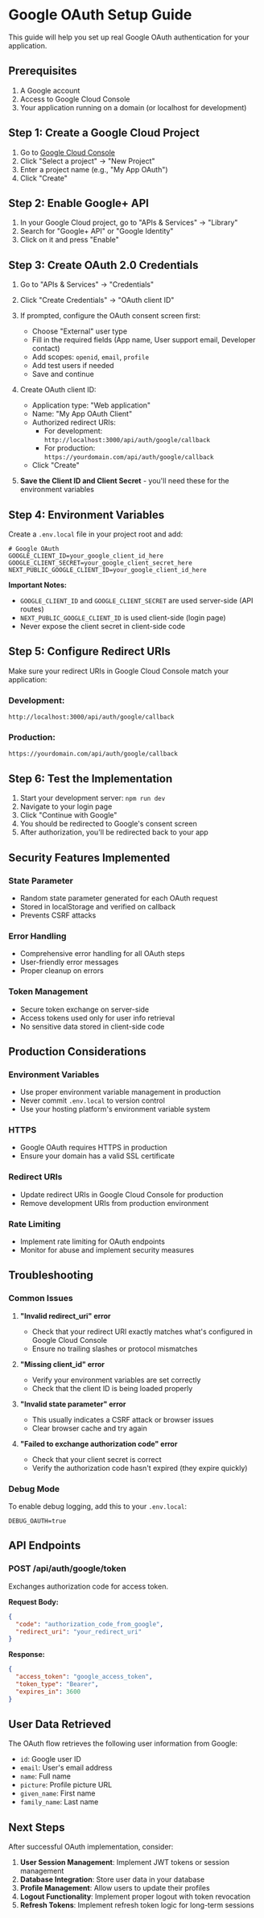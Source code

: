 # Google OAuth Setup Guide

This guide will help you set up real Google OAuth authentication for your application.

## Prerequisites

1. A Google account
2. Access to Google Cloud Console
3. Your application running on a domain (or localhost for development)

## Step 1: Create a Google Cloud Project

1. Go to [Google Cloud Console](https://console.cloud.google.com/)
2. Click "Select a project" → "New Project"
3. Enter a project name (e.g., "My App OAuth")
4. Click "Create"

## Step 2: Enable Google+ API

1. In your Google Cloud project, go to "APIs & Services" → "Library"
2. Search for "Google+ API" or "Google Identity"
3. Click on it and press "Enable"

## Step 3: Create OAuth 2.0 Credentials

1. Go to "APIs & Services" → "Credentials"
2. Click "Create Credentials" → "OAuth client ID"
3. If prompted, configure the OAuth consent screen first:
   - Choose "External" user type
   - Fill in the required fields (App name, User support email, Developer contact)
   - Add scopes: `openid`, `email`, `profile`
   - Add test users if needed
   - Save and continue

4. Create OAuth client ID:
   - Application type: "Web application"
   - Name: "My App OAuth Client"
   - Authorized redirect URIs:
     - For development: `http://localhost:3000/api/auth/google/callback`
     - For production: `https://yourdomain.com/api/auth/google/callback`
   - Click "Create"

5. **Save the Client ID and Client Secret** - you'll need these for the environment variables

## Step 4: Environment Variables

Create a `.env.local` file in your project root and add:

```env
# Google OAuth
GOOGLE_CLIENT_ID=your_google_client_id_here
GOOGLE_CLIENT_SECRET=your_google_client_secret_here
NEXT_PUBLIC_GOOGLE_CLIENT_ID=your_google_client_id_here
```

**Important Notes:**
- `GOOGLE_CLIENT_ID` and `GOOGLE_CLIENT_SECRET` are used server-side (API routes)
- `NEXT_PUBLIC_GOOGLE_CLIENT_ID` is used client-side (login page)
- Never expose the client secret in client-side code

## Step 5: Configure Redirect URIs

Make sure your redirect URIs in Google Cloud Console match your application:

### Development:
```
http://localhost:3000/api/auth/google/callback
```

### Production:
```
https://yourdomain.com/api/auth/google/callback
```

## Step 6: Test the Implementation

1. Start your development server: `npm run dev`
2. Navigate to your login page
3. Click "Continue with Google"
4. You should be redirected to Google's consent screen
5. After authorization, you'll be redirected back to your app

## Security Features Implemented

### State Parameter
- Random state parameter generated for each OAuth request
- Stored in localStorage and verified on callback
- Prevents CSRF attacks

### Error Handling
- Comprehensive error handling for all OAuth steps
- User-friendly error messages
- Proper cleanup on errors

### Token Management
- Secure token exchange on server-side
- Access tokens used only for user info retrieval
- No sensitive data stored in client-side code

## Production Considerations

### Environment Variables
- Use proper environment variable management in production
- Never commit `.env.local` to version control
- Use your hosting platform's environment variable system

### HTTPS
- Google OAuth requires HTTPS in production
- Ensure your domain has a valid SSL certificate

### Redirect URIs
- Update redirect URIs in Google Cloud Console for production
- Remove development URIs from production environment

### Rate Limiting
- Implement rate limiting for OAuth endpoints
- Monitor for abuse and implement security measures

## Troubleshooting

### Common Issues

1. **"Invalid redirect_uri" error**
   - Check that your redirect URI exactly matches what's configured in Google Cloud Console
   - Ensure no trailing slashes or protocol mismatches

2. **"Missing client_id" error**
   - Verify your environment variables are set correctly
   - Check that the client ID is being loaded properly

3. **"Invalid state parameter" error**
   - This usually indicates a CSRF attack or browser issues
   - Clear browser cache and try again

4. **"Failed to exchange authorization code" error**
   - Check that your client secret is correct
   - Verify the authorization code hasn't expired (they expire quickly)

### Debug Mode

To enable debug logging, add this to your `.env.local`:

```env
DEBUG_OAUTH=true
```

## API Endpoints

### POST /api/auth/google/token
Exchanges authorization code for access token.

**Request Body:**
```json
{
  "code": "authorization_code_from_google",
  "redirect_uri": "your_redirect_uri"
}
```

**Response:**
```json
{
  "access_token": "google_access_token",
  "token_type": "Bearer",
  "expires_in": 3600
}
```

## User Data Retrieved

The OAuth flow retrieves the following user information from Google:
- `id`: Google user ID
- `email`: User's email address
- `name`: Full name
- `picture`: Profile picture URL
- `given_name`: First name
- `family_name`: Last name

## Next Steps

After successful OAuth implementation, consider:

1. **User Session Management**: Implement JWT tokens or session management
2. **Database Integration**: Store user data in your database
3. **Profile Management**: Allow users to update their profiles
4. **Logout Functionality**: Implement proper logout with token revocation
5. **Refresh Tokens**: Implement refresh token logic for long-term sessions 
